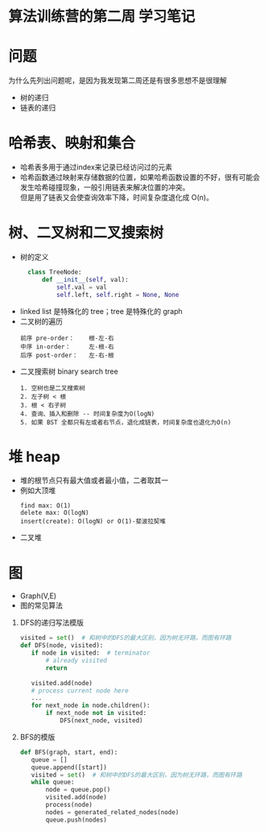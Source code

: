 # 算法训练营的第二周 学习笔记

# 问题
为什么先列出问题呢，是因为我发现第二周还是有很多思想不是很理解
- 树的递归
- 链表的递归

# 哈希表、映射和集合
- 哈希表多用于通过index来记录已经访问过的元素
- 哈希函数通过映射来存储数据的位置，如果哈希函数设置的不好，很有可能会发生哈希碰撞现象，一般引用链表来解决位置的冲突。  
但是用了链表又会使查询效率下降，时间复杂度退化成 O(n)。

# 树、二叉树和二叉搜索树
- 树的定义
    ````python
      class TreeNode:
          def __init__(self, val):
              self.val = val
              self.left, self.right = None, None
    ````
- linked list 是特殊化的 tree；tree 是特殊化的 graph
- 二叉树的遍历
    ```text
    前序 pre-order：    根-左-右
    中序 in-order：     左-根-右
    后序 post-order：   左-右-根
    ```
- 二叉搜索树 binary search tree
    ```text
    1. 空树也是二叉搜索树
    2. 左子树 < 根
    3. 根 < 右子树
    4. 查询、插入和删除 -- 时间复杂度为O(logN)
    5. 如果 BST 全都只有左或者右节点，退化成链表，时间复杂度也退化为O(n)
    ```

# 堆 heap
- 堆的根节点只有最大值或者最小值，二者取其一
- 例如大顶堆
    ```text
    find max: O(1)
    delete max: O(logN)
    insert(create): O(logN) or O(1)-斐波拉契堆
    ```
- 二叉堆






# 图
- Graph(V,E)
- 图的常见算法
1. DFS的递归写法模版
    ```python
   visited = set()  # 和树中的DFS的最大区别，因为树无环路，而图有环路
   def DFS(node, visited):
       if node in visited:  # terminator
           # already visited
           return 
       
       visited.add(node)
       # process current node here
       ...
       for next_node in node.children():
           if next_node not in visited:
               DFS(next_node, visited)
    ```
2. BFS的模版
    ```python
   def BFS(graph, start, end):
       queue = []
       queue.append([start])
       visited = set()  # 和树中的DFS的最大区别，因为树无环路，而图有环路
       while queue:
           node = queue.pop()
           visited.add(node)
           process(node)
           nodes = generated_related_nodes(node)
           queue.push(nodes)
    ```


